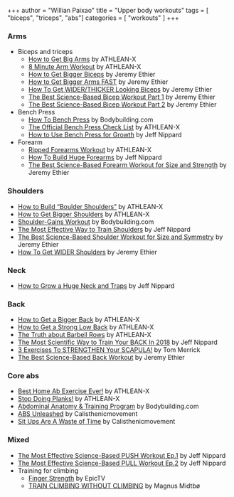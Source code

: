 +++
author = "Willian Paixao"
title = "Upper body workouts"
tags = [ "biceps", "triceps", "abs"]
categories = [ "workouts" ]
+++

### Arms
* Biceps and triceps
  * [How to Get Big Arms](https://youtu.be/1TP9BKqk_gs) by ATHLEAN-X
  * [8 Minute Arm Workout](https://youtu.be/8fvT3sYfzLo) by ATHLEAN-X
  * [How to Get Bigger Biceps](https://youtu.be/m3Nsjdx-UY0) by Jeremy Ethier
  * [How to Get Bigger Arms FAST](https://youtu.be/zqDSELw3IA0) by Jeremy Ethier
  * [How To Get WIDER/THICKER Looking Biceps](https://youtu.be/qyKWiFRmoJA)  by Jeremy Ethier
  * [The Best Science-Based Bicep Workout Part 1](https://youtu.be/1PEKENchiuQ) by Jeremy Ethier
  * [The Best Science-Based Bicep Workout Part 2](https://youtu.be/osUnjgwoh_Y) by Jeremy Ethier
* Bench Press
  * [How To Bench Press](https://youtu.be/esQi683XR44) by Bodybuilding.com
  * [The Official Bench Press Check List](https://youtu.be/vthMCtgVtFw) by ATHLEAN-X
  * [How to Use Bench Press for Growth](https://youtu.be/vZy3rQOPTi4) by Jeff Nippard
* Forearm
  * [Ripped Forearms Workout](https://youtu.be/Ej4WzltO1DA) by ATHLEAN-X
  * [How To Build Huge Forearms](https://youtu.be/3xHrOLzTLYI) by Jeff Nippard
  * [The Best Science-Based Forearm Workout for Size and Strength](https://youtu.be/0XS0j1Gtobw) by Jeremy Ethier

### Shoulders

* [How to Build “Boulder Shoulders”](https://youtu.be/1DINSG8mVFs) by ATHLEAN-X
* [How to Get Bigger Shoulders](https://youtu.be/YFLqFjY3Q5Y) by ATHLEAN-X
* [Shoulder-Gains Workout](https://youtu.be/6EqI5V8AUp8) by Bodybuilding.com
* [The Most Effective Way to Train Shoulders](https://youtu.be/KyTAraGimfE) by Jeff Nippard
* [The Best Science-Based Shoulder Workout for Size and Symmetry](https://youtu.be/2Vprklw8cu8) by Jeremy Ethier
* [How To Get WIDER Shoulders](https://youtu.be/wsMy9Si-HbI) by Jeremy Ethier

### Neck

* [How to Grow a Huge Neck and Traps](https://youtu.be/q7MCjaJ02eQ) by Jeff Nippard

### Back

* [How to Get a Bigger Back](https://youtu.be/ZqwwV2GIoO0) by ATHLEAN-X
* [How to Get a Strong Low Back](https://youtu.be/bOJu7xi3l3Q) by ATHLEAN-X
* [The Truth about Barbell Rows](https://youtu.be/T3N-TO4reLQ) by ATHLEAN-X
* [The Most Scientific Way to Train Your BACK In 2018](https://youtu.be/12xHxUnBEiI) by Jeff Nippard
* [3 Exercises To STRENGTHEN Your SCAPULA!](https://youtu.be/2ZiVuI3dHJI) by Tom Merrick
* [The Best Science-Based Back Workout](https://youtu.be/8LJ3Q3Fsrzs) by Jeremy Ethier

### Core abs

* [Best Home Ab Exercise Ever!](https://youtu.be/9JjwnkA3XJs) by ATHLEAN-X
* [Stop Doing Planks!](https://youtu.be/jYX5FpYZA7c) by ATHLEAN-X
* [Abdominal Anatomy & Training Program](https://youtu.be/RVigLkx4Tz0) by Bodybuilding.com
* [ABS Unleashed](https://youtu.be/e3NQjlbxkdE) by Calisthenicmovement
* [Sit Ups Are A Waste of Time](https://youtu.be/2fB1R9uWQbw) by Calisthenicmovement

### Mixed
* [The Most Effective Science-Based PUSH Workout Ep.1](https://youtu.be/LwHoNk-sjgs) by Jeff Nippard
* [The Most Effective Science-Based PULL Workout Ep.2](https://youtu.be/f2JDJV0AnyY) by Jeff Nippard
* Training for climbing
  * [Finger Strength](https://youtu.be/BKoYWCdXphQ) by EpicTV
  * [TRAIN CLIMBING WITHOUT CLIMBING](https://youtu.be/YGcuXgYVteE) by Magnus Midtbø
